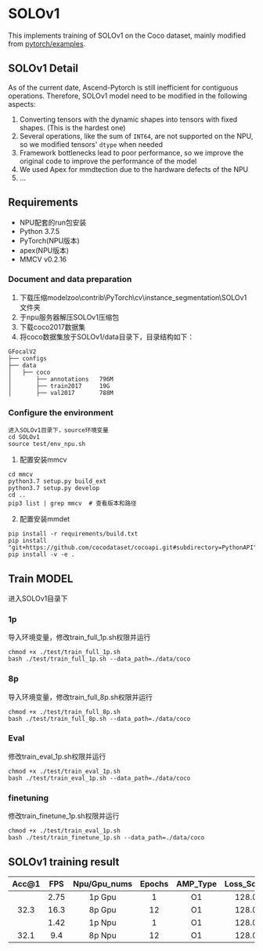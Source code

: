 # SOLOv1

This implements training of SOLOv1 on the Coco dataset, mainly modified from [pytorch/examples](https://github.com/WXinlong/SOLO).

## SOLOv1 Detail

As of the current date, Ascend-Pytorch is still inefficient for contiguous operations.
Therefore, SOLOv1 model need to be modified in the following aspects:

1. Converting tensors with the dynamic shapes into tensors with fixed shapes. (This is the hardest one)
2. Several operations, like the sum of `INT64`, are not supported on the NPU, so we modified tensors' `dtype` when needed
3. Framework bottlenecks lead to poor performance, so we improve the original code to improve the performance of the model
4. We used Apex for mmdtection due to the hardware defects of the NPU
5. ...


## Requirements

- NPU配套的run包安装
- Python 3.7.5
- PyTorch(NPU版本)
- apex(NPU版本)
- MMCV v0.2.16
### Document and data preparation
1. 下载压缩modelzoo\contrib\PyTorch\cv\instance_segmentation\SOLOv1 文件夹
2. 于npu服务器解压SOLOv1压缩包
3. 下载coco2017数据集
4. 将coco数据集放于SOLOv1/data目录下，目录结构如下：
```
GFocalV2
├── configs
├── data
│   ├── coco
│       ├── annotations   796M
│       ├── train2017     19G
│       ├── val2017       788M
```
### Configure the environment
```
进入SOLOv1目录下，source环境变量
cd SOLOv1
source test/env_npu.sh  
```
1. 配置安装mmcv
```
cd mmcv
python3.7 setup.py build_ext
python3.7 setup.py develop
cd ..
pip3 list | grep mmcv  # 查看版本和路径
``` 
2. 配置安装mmdet
```
pip install -r requirements/build.txt
pip install "git+https://github.com/cocodataset/cocoapi.git#subdirectory=PythonAPI"
pip install -v -e .
```
## Train MODEL
进入SOLOv1目录下
### 1p
导入环境变量，修改train_full_1p.sh权限并运行
```
chmod +x ./test/train_full_1p.sh
bash ./test/train_full_1p.sh --data_path=./data/coco
```

### 8p
导入环境变量，修改train_full_8p.sh权限并运行
```
chmod +x ./test/train_full_8p.sh
bash ./test/train_full_8p.sh --data_path=./data/coco
```

### Eval
修改train_eval_1p.sh权限并运行
```
chmod +x ./test/train_eval_1p.sh
bash ./test/train_eval_1p.sh --data_path=./data/coco
```
### finetuning
修改train_finetune_1p.sh权限并运行
```
chmod +x ./test/train_eval_1p.sh
bash ./test/train_finetune_1p.sh --data_path=./data/coco
```

## SOLOv1 training result 

| Acc@1    | FPS       | Npu/Gpu_nums | Epochs   | AMP_Type | Loss_Scale |
| :------: | :------:  | :------:     | :------: | :------: | :------:   |
|          | 2.75      | 1p Gpu       | 1        | O1       | 128.0      |
| 32.3     | 16.3      | 8p Gpu       | 12       | O1       | 128.0      |
|          | 1.42      | 1p Npu       | 1        | O1       | 128.0      |
| 32.1     | 9.4       | 8p Npu       | 12       | O1       | 128.0      |
